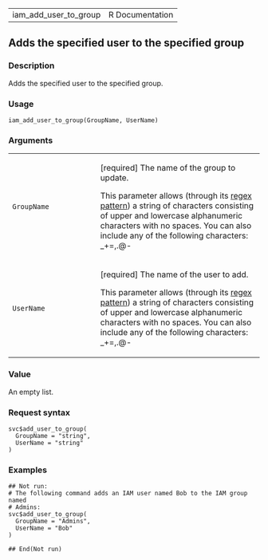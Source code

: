 <table style="width: 100%;">
<tbody>
<tr class="odd">
<td>iam_add_user_to_group</td>
<td style="text-align: right;">R Documentation</td>
</tr>
</tbody>
</table>

## Adds the specified user to the specified group

### Description

Adds the specified user to the specified group.

### Usage

    iam_add_user_to_group(GroupName, UserName)

### Arguments

<table>
<colgroup>
<col style="width: 35%" />
<col style="width: 65%" />
</colgroup>
<tbody>
<tr class="odd">
<td><code id="iam_add_user_to_group_:_GroupName">GroupName</code></td>
<td><p>[required] The name of the group to update.</p>
<p>This parameter allows (through its <a
href="https://en.wikipedia.org/wiki/Regex">regex pattern</a>) a string
of characters consisting of upper and lowercase alphanumeric characters
with no spaces. You can also include any of the following characters:
_+=,.@-</p></td>
</tr>
<tr class="even">
<td><code id="iam_add_user_to_group_:_UserName">UserName</code></td>
<td><p>[required] The name of the user to add.</p>
<p>This parameter allows (through its <a
href="https://en.wikipedia.org/wiki/Regex">regex pattern</a>) a string
of characters consisting of upper and lowercase alphanumeric characters
with no spaces. You can also include any of the following characters:
_+=,.@-</p></td>
</tr>
</tbody>
</table>

### Value

An empty list.

### Request syntax

    svc$add_user_to_group(
      GroupName = "string",
      UserName = "string"
    )

### Examples

    ## Not run: 
    # The following command adds an IAM user named Bob to the IAM group named
    # Admins:
    svc$add_user_to_group(
      GroupName = "Admins",
      UserName = "Bob"
    )

    ## End(Not run)
